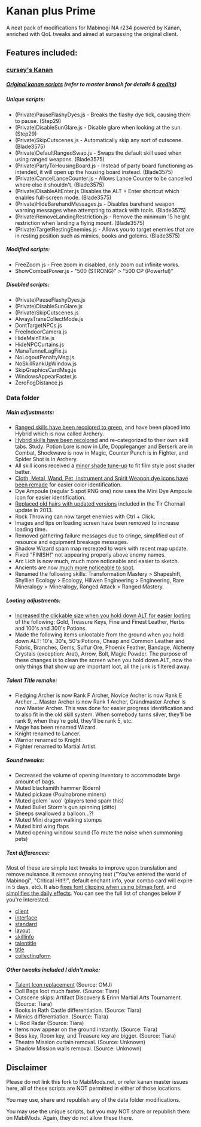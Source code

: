 # Kanan plus Prime 
A neat pack of modifications for Mabinogi NA r234 powered by Kanan, enriched with QoL tweaks and aimed at surpassing the original client.

## Features included:
### [cursey's Kanan](https://github.com/cursey/kanan)
##### [Original kanan scripts](https://github.com/cursey/kanan/tree/master/scripts) (refer to master branch for details & [credits](https://github.com/cursey/kanan#original-patch-authors))

##### Unique scripts:
- (Private)PauseFlashyDyes.js - Breaks the flashy dye tick, causing them to pause. (Step29)
- (Private)DisableSunGlare.js - Disable glare when looking at the sun. (Step29)
- (Private)SkipCutscenes.js - Automatically skip any sort of cutscene. (Blade3575)
- (Private)DefaultRangedSwap.js - Swaps the default skill used when using ranged weapons. (Blade3575)
- (Private)PartyToHousingBoard.js - Instead of party board functioning as intended, it will open up the housing board instead. (Blade3575)
- (Private)CancelLanceCounter.js - Allows Lance Counter to be cancelled where else it shouldn't. (Blade3575)
- (Private)DisableAltEnter.js Disables the ALT + Enter shortcut which enables full-screen mode. (Blade3575)
- (Private)HideBarehandMessages.js - Disables barehand weapon warning messages when attempting to attack with tools. (Blade3575)
- (Private)RemoveLandingRestriction.js - Remove the minimum 15 height restriction when landing a flying mount. (Blade3575)
- (Private)TargetRestingEnemies.js - Allows you to target enemies that are in resting position such as mimics, books and golems. (Blade3575)

##### Modified scripts: 
- FreeZoom.js - Free zoom in disabled, only zoom out infinite works.
- ShowCombatPower.js - "500 (STRONG)" > "500 CP (Powerful)"

##### Disabled scripts:
- (Private)PauseFlashyDyes.js
- (Private)DisableSunGlare.js
- (Private)SkipCutscenes.js
- AlwaysTransCollectMode.js
- DontTargetNPCs.js
- FreeIndoorCamera.js
- HideMainTitle.js
- HideNPCCurtains.js
- ManaTunnelLagFix.js
- NoLogoutPenaltyMsg.js
- NoSkillRankUpWindow.js
- SkipGraphicsCardMsg.js
- WindowsAppearFaster.js
- ZeroFogDistance.js

### Data folder

##### Main adjustments:
- [Ranged skills have been recolored to green](http://i.imgur.com/y8Usjai.png), and have been placed into Hybrid which is now called Archery. 
- [Hybrid skills have been recolored](http://i.imgur.com/Hh6pkGE.png) and re-categorized to their own skill tabs. Study: Potion Lore is now in Life, Doppleganger and Berserk are in Combat, Shockwave is now in Magic, Counter Punch is in Fighter, and Spider Shot is in Archery.
- All skill icons received a [minor shade tune-up](http://i.imgur.com/pOpLZs3.png) to fit film style post shader better.
- [Cloth, Metal, Wand, Pet, Instrument and Spirit Weapon dye icons  have been remade](http://i.imgur.com/lxtx8m5.png) for easier color identification.
- Dye Ampoule (regular 5 spot RNG one) now uses the Mini Dye Ampoule icon for easier identification.
- [Replaced old hairs with updated versions](http://i.imgur.com/k4KmMah.png) included in the Tir Chornail update in 2013.
- Rock Throwing can now target enemies with Ctrl + Click.
- Images and tips on loading screen have been removed to increase loading time.
- Removed gathering failure messages due to cringe, simplified out of resource and equipment breakage messages.
- Shadow Wizard spam map recreated to work with recent map update.
- Fixed "FINISH!" not appearing properly above enemy names.
- Arc Lich is now much, much more noticeable and easier to sketch.
- Ancients are now [much more noticeable to spot](http://i.imgur.com/bML6Wfg.png).
- Renamed the following skills: Transformation Mastery > Shapeshift, Shyllien Ecology > Ecology, Hillwen Engineering > Engineering, Rare Mineralogy > Mineralogy, Ranged Attack > Ranged Mastery.

##### Looting adjustments:
- [Increased the clickable size when you hold down ALT for easier looting](http://i.imgur.com/T3HBqO9.png) of the following: Gold, Treasure Keys, Fine and Finest Leather, Herbs and 100's and 300's Potions.
- Made the following items unlootable from the ground when you hold down ALT: 10's, 30's, 50's Potions, Cheap and Common Leather and Fabric, Branches, Gems, Sulfur Ore, Phoenix Feather, Bandage, Alchemy Crystals (exception: Arat), Arrow, Bolt, Magic Powder.
The purpose of these changes is to clean the screen when you hold down ALT, now the only things that show up are important loot, all the junk is filtered away.

##### Talent Title remake:
- Fledging Archer is now Rank F Archer, Novice Archer is now Rank E Archer ... Master Archer is now Rank 1 Archer, Grandmaster Archer is now Master Archer.
This was done for easier progress identification and to also fit in the old skill system. When somebody turns silver, they'll be rank 9, when they're gold, they'll be rank 5, etc.
- Mage has been renamed Wizard.
- Knight renamed to Lancer.
- Warrior renamed to Knight.
- Fighter renamed to Martial Artist. 

##### Sound tweaks:
- Decreased the volume of opening inventory to accommodate large amount of bags.
- Muted blacksmith hammer (Edern)
- Muted pickaxe (Poulnabrone miners)
- Muted golem 'woo' (players tend spam this)
- Muted Bullet Storm's gun spinning (ditto)
- Sheeps swallowed a balloon...?!
- Muted Mini dragon walking stomps
- Muted bird wing flaps
- Muted opening window sound (To mute the noise when summoning pets)

##### Text differences:
Most of these are simple text tweaks to improve upon translation and remove nuisance. It removes annoying text ("You've entered the world of Mabinogi", "Critical Hit!!!", default enchant info, your combo card will expire in 5 days, etc).
It also [fixes font clipping when using bitmap font](http://i.imgur.com/tTrX3Q3.png), and [simplifies the daily effects](http://i.imgur.com/aCwA0aG.png).
You can see the full list of changes below if you're interested.
- [client](https://www.diffchecker.com/8k6zvkoq)
- [interface](https://www.diffchecker.com/fuhtjgeu)
- [standard](https://www.diffchecker.com/jhr0qr8y)
- [layout](https://www.diffchecker.com/mrymrvii)
- [skillinfo](https://www.diffchecker.com/342oi0mu)
- [talentitle](https://www.diffchecker.com/hylkrgi1)
- [title](https://www.diffchecker.com/qmswvmic)
- [collectingform](https://www.diffchecker.com/bindzguf)

##### Other tweaks included I didn't make:
- [Talent Icon replacement](http://i.imgur.com/Fhi0lO8.png) (Source: OMJ)
- Doll Bags loot much faster. (Source: Tiara)
- Cutscene skips: Artifact Discovery & Erinn Martial Arts Tournament. (Source: Tiara)
- Books in Rath Castle differentiation. (Source: Tiara)
- Mimics differentiation. (Source: Tiara)
- L-Rod Radar (Source: Tiara)
- Items now appear on the ground instantly. (Source: Tiara)
- Boss key, Room key, and Treasure key are bigger. (Source: Tiara) 
- Theatre Mission curtain removal. (Source: Unknown)
- Shadow Mission walls removal. (Source: Unknown)

## Disclaimer
Please do not link this fork to MabiMods.net, or refer kanan master issues here, all of these scripts are NOT permitted in either of those locations.

You may use, share and republish any of the data folder modifications.

You may use the unique scripts, but you may NOT share or republish them on MabiMods. Again, they do not allow these there.
